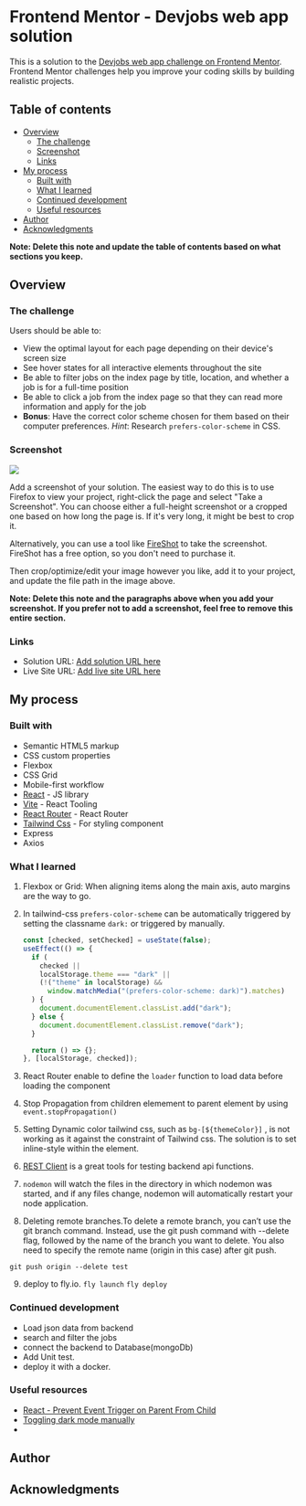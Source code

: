 # Frontend Mentor - Devjobs web app solution

This is a solution to the [Devjobs web app challenge on Frontend Mentor](https://www.frontendmentor.io/challenges/devjobs-web-app-HuvC_LP4l). Frontend Mentor challenges help you improve your coding skills by building realistic projects.

## Table of contents

- [Overview](#overview)
  - [The challenge](#the-challenge)
  - [Screenshot](#screenshot)
  - [Links](#links)
- [My process](#my-process)
  - [Built with](#built-with)
  - [What I learned](#what-i-learned)
  - [Continued development](#continued-development)
  - [Useful resources](#useful-resources)
- [Author](#author)
- [Acknowledgments](#acknowledgments)

**Note: Delete this note and update the table of contents based on what sections you keep.**

## Overview

### The challenge

Users should be able to:

- View the optimal layout for each page depending on their device's screen size
- See hover states for all interactive elements throughout the site
- Be able to filter jobs on the index page by title, location, and whether a job is for a full-time position
- Be able to click a job from the index page so that they can read more information and apply for the job
- **Bonus**: Have the correct color scheme chosen for them based on their computer preferences. _Hint_: Research `prefers-color-scheme` in CSS.

### Screenshot

![](./screenshot.jpg)

Add a screenshot of your solution. The easiest way to do this is to use Firefox to view your project, right-click the page and select "Take a Screenshot". You can choose either a full-height screenshot or a cropped one based on how long the page is. If it's very long, it might be best to crop it.

Alternatively, you can use a tool like [FireShot](https://getfireshot.com/) to take the screenshot. FireShot has a free option, so you don't need to purchase it.

Then crop/optimize/edit your image however you like, add it to your project, and update the file path in the image above.

**Note: Delete this note and the paragraphs above when you add your screenshot. If you prefer not to add a screenshot, feel free to remove this entire section.**

### Links

- Solution URL: [Add solution URL here](https://your-solution-url.com)
- Live Site URL: [Add live site URL here](https://your-live-site-url.com)

## My process

### Built with

- Semantic HTML5 markup
- CSS custom properties
- Flexbox
- CSS Grid
- Mobile-first workflow
- [React](https://reactjs.org/) - JS library
- [Vite](https://vitejs.dev/) - React Tooling
- [React Router](https://reactrouter.com/en/main) - React Router
- [Tailwind Css](https://tailwindcss.com/) - For styling component
- Express
- Axios

### What I learned

1. Flexbox or Grid: When aligning items along the main axis, auto margins are the way to go.
2. In tailwind-css `prefers-color-scheme` can be automatically triggered by setting the classname `dark:` or triggered by manually.

   ```javascript
   const [checked, setChecked] = useState(false);
   useEffect(() => {
     if (
       checked ||
       localStorage.theme === "dark" ||
       (!("theme" in localStorage) &&
         window.matchMedia("(prefers-color-scheme: dark)").matches)
     ) {
       document.documentElement.classList.add("dark");
     } else {
       document.documentElement.classList.remove("dark");
     }

     return () => {};
   }, [localStorage, checked]);
   ```

3. React Router enable to define the `loader` function to load data before loading the component
4. Stop Propagation from children elemement to parent element by using `event.stopPropagation()`
5. Setting Dynamic color tailwind css, such as `bg-[${themeColor}]` , is not working as it against the constraint of Tailwind css. The solution is to set inline-style within the element.
6. [REST Client](https://marketplace.visualstudio.com/items?itemName=humao.rest-client) is a great tools for testing backend api functions.
7. `nodemon` will watch the files in the directory in which nodemon was started, and if any files change, nodemon will automatically restart your node application.
8. Deleting remote branches.To delete a remote branch, you can’t use the git branch command. Instead, use the git push command with --delete flag, followed by the name of the branch you want to delete. You also need to specify the remote name (origin in this case) after git push.

```
git push origin --delete test
```

9. deploy to fly.io. `fly launch` `fly deploy`

### Continued development

- Load json data from backend
- search and filter the jobs
- connect the backend to Database(mongoDb)
- Add Unit test.
- deploy it with a docker.

### Useful resources

- [React - Prevent Event Trigger on Parent From Child](https://stackoverflow.com/questions/37568550/react-prevent-event-trigger-on-parent-from-child)
- [Toggling dark mode manually](https://v2.tailwindcss.com/docs/dark-mode)
-

## Author

## Acknowledgments
